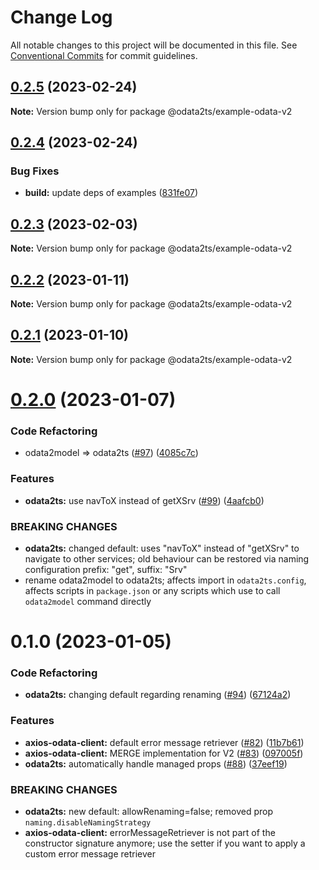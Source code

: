 # Change Log

All notable changes to this project will be documented in this file.
See [Conventional Commits](https://conventionalcommits.org) for commit guidelines.

## [0.2.5](https://github.com/odata2ts/odata2ts/compare/@odata2ts/example-odata-v2@0.2.4...@odata2ts/example-odata-v2@0.2.5) (2023-02-24)

**Note:** Version bump only for package @odata2ts/example-odata-v2

## [0.2.4](https://github.com/odata2ts/odata2ts/compare/@odata2ts/example-odata-v2@0.2.3...@odata2ts/example-odata-v2@0.2.4) (2023-02-24)

### Bug Fixes

* **build:** update deps of examples ([831fe07](https://github.com/odata2ts/odata2ts/commit/831fe07197f999dde9509a9166f189b49dccc8bc))

## [0.2.3](https://github.com/odata2ts/odata2ts/compare/@odata2ts/example-odata-v2@0.2.2...@odata2ts/example-odata-v2@0.2.3) (2023-02-03)

**Note:** Version bump only for package @odata2ts/example-odata-v2

## [0.2.2](https://github.com/odata2ts/odata2ts/compare/@odata2ts/example-odata-v2@0.2.1...@odata2ts/example-odata-v2@0.2.2) (2023-01-11)

**Note:** Version bump only for package @odata2ts/example-odata-v2

## [0.2.1](https://github.com/odata2ts/odata2ts/compare/@odata2ts/example-odata-v2@0.2.0...@odata2ts/example-odata-v2@0.2.1) (2023-01-10)

**Note:** Version bump only for package @odata2ts/example-odata-v2

# [0.2.0](https://github.com/odata2ts/odata2ts/compare/@odata2ts/example-odata-v2@0.1.0...@odata2ts/example-odata-v2@0.2.0) (2023-01-07)

### Code Refactoring

* odata2model => odata2ts ([#97](https://github.com/odata2ts/odata2ts/issues/97)) ([4085c7c](https://github.com/odata2ts/odata2ts/commit/4085c7ccf173c6712c5238f8b43e86842eecb19a))

### Features

* **odata2ts:** use navToX instead of getXSrv ([#99](https://github.com/odata2ts/odata2ts/issues/99)) ([4aafcb0](https://github.com/odata2ts/odata2ts/commit/4aafcb0cd307748feed4df075459e17e83876f3b))

### BREAKING CHANGES

* **odata2ts:** changed default: uses "navToX" instead of "getXSrv" to navigate to other services; old behaviour can be restored via naming configuration prefix: "get", suffix: "Srv"
* rename odata2model to odata2ts; affects import in `odata2ts.config`, affects scripts in `package.json` or any scripts which use to call `odata2model` command directly

# 0.1.0 (2023-01-05)

### Code Refactoring

* **odata2ts:** changing default regarding renaming ([#94](https://github.com/odata2ts/odata2ts/issues/94)) ([67124a2](https://github.com/odata2ts/odata2ts/commit/67124a206d28442e86ab4db50b4aa3eb17056727))

### Features

* **axios-odata-client:** default error message retriever ([#82](https://github.com/odata2ts/odata2ts/issues/82)) ([11b7b61](https://github.com/odata2ts/odata2ts/commit/11b7b6171291ba78c2e2b4c7ab39a6c425d02cf1))
* **axios-odata-client:** MERGE implementation for V2 ([#83](https://github.com/odata2ts/odata2ts/issues/83)) ([097005f](https://github.com/odata2ts/odata2ts/commit/097005fda1f4008c1fe3ea71f177697867e761fe))
* **odata2ts:** automatically handle managed props ([#88](https://github.com/odata2ts/odata2ts/issues/88)) ([37eef19](https://github.com/odata2ts/odata2ts/commit/37eef1918f25a4943ae19475dc987463639ab9f4))

### BREAKING CHANGES

* **odata2ts:** new default: allowRenaming=false; removed prop `naming.disableNamingStrategy`
* **axios-odata-client:** errorMessageRetriever is not part of the constructor signature anymore; use the setter if you want to apply a custom error message retriever
